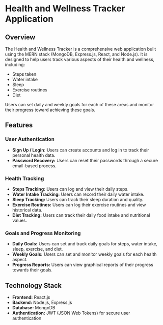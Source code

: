 # Health and Wellness Tracker Application

## Overview

The Health and Wellness Tracker is a comprehensive web application built using the MERN stack (MongoDB, Express.js, React, and Node.js). It is designed to help users track various aspects of their health and wellness, including:

- Steps taken
- Water intake
- Sleep
- Exercise routines
- Diet

Users can set daily and weekly goals for each of these areas and monitor their progress toward achieving these goals.

## Features

### User Authentication

- **Sign Up / Login:** Users can create accounts and log in to track their personal health data.
- **Password Recovery:** Users can reset their passwords through a secure email-based process.

### Health Tracking

- **Steps Tracking:** Users can log and view their daily steps.
- **Water Intake Tracking:** Users can record their daily water intake.
- **Sleep Tracking:** Users can track their sleep duration and quality.
- **Exercise Routines:** Users can log their exercise routines and view historical data.
- **Diet Tracking:** Users can track their daily food intake and nutritional values.

### Goals and Progress Monitoring

- **Daily Goals:** Users can set and track daily goals for steps, water intake, sleep, exercise, and diet.
- **Weekly Goals:** Users can set and monitor weekly goals for each health aspect.
- **Progress Reports:** Users can view graphical reports of their progress towards their goals.

## Technology Stack

- **Frontend:** React.js
- **Backend:** Node.js, Express.js
- **Database:** MongoDB
- **Authentication:** JWT (JSON Web Tokens) for secure user authentication